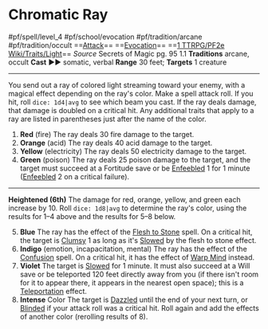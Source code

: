 # Chromatic Ray
#pf/spell/level_4 #pf/school/evocation #pf/tradition/arcane #pf/tradition/occult
==[Attack](../../../Traits/Attack.md)== ==[Evocation](../../../Traits/Evocation.md)== ==[1 TTRPG/PF2e Wiki/Traits/Light](1%20TTRPG/PF2e%20Wiki/Traits/Light)==
*Source* Secrets of Magic pg. 95 1.1
**Traditions** arcane, occult
**Cast** ►► somatic, verbal
**Range** 30 feet; **Targets** 1 creature

---
You send out a ray of colored light streaming toward your enemy, with a magical effect depending on the ray's color. Make a spell attack roll. If you hit, roll `dice: 1d4|avg` to see which beam you cast. If the ray deals damage, that damage is doubled on a critical hit. Any additional traits that apply to a ray are listed in parentheses just after the name of the color.
1. **Red** (fire) The ray deals 30 fire damage to the target.
2. **Orange** (acid) The ray deals 40 acid damage to the target.
3. **Yellow** (electricity) The ray deals 50 electricity damage to the target.
4. **Green** (poison) The ray deals 25 poison damage to the target, and the target must succeed at a Fortitude save or be [Enfeebled](../../../Conditions/Enfeebled.md) 1 for 1 minute ([Enfeebled](../../../Conditions/Enfeebled.md) 2 on a critical failure).

<hr>

**Heightened (6th)** The damage for red, orange, yellow, and green each increase by 10. Roll `dice: 1d8|avg` to determine the ray's color, using the results for 1–4 above and the results for 5–8 below.

5. **Blue** The ray has the effect of the [Flesh to Stone](../Level%206/Flesh%20to%20Stone.md) spell. On a critical hit, the target is [Clumsy](../../../Conditions/Clumsy.md) 1 as long as it's [Slowed](../../../Conditions/Slowed.md) by the flesh to stone effect.
6. **Indigo** (emotion, incapacitation, mental) The ray has the effect of the [Confusion](Confusion.md) spell. On a critical hit, it has the effect of [Warp Mind](../Level%207/Warp%20Mind.md) instead.
7. **Violet** The target is [Slowed](../../../Conditions/Slowed.md) for 1 minute. It must also succeed at a Will save or be teleported 120 feet directly away from you (if there isn't room for it to appear there, it appears in the nearest open space); this is a [Teleportation](../../../Traits/Teleportation.md) effect.
8. **Intense** Color The target is [Dazzled](../../../Conditions/Dazzled.md) until the end of your next turn, or [Blinded](../../../Conditions/Blinded.md) if your attack roll was a critical hit. Roll again and add the effects of another color (rerolling results of 8).
